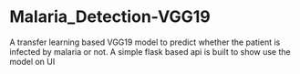 # Malaria_Detection-VGG19
A transfer learning based VGG19 model to predict whether the patient is infected by malaria or not. A simple flask based api is built to show use the model on UI
